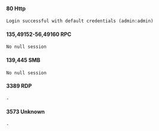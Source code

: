 
#### 80 Http
	Login successful with default credentials (admin:admin)

#### 135,49152-56,49160 RPC
	No null session

#### 139,445 SMB
	No null session

#### 3389 RDP
	-

#### 3573 Unknown
	-